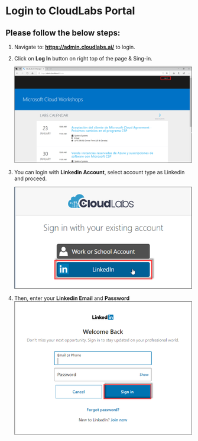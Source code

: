 # Login to CloudLabs Portal

## Please follow the below steps:

1. Navigate to: **https://admin.cloudlabs.ai/** to login.

2. Click on **Log In** button on right top of the page & Sing-in.

   ![](images/imagelogin01.png)

3. You can login with **Linkedin Account**, select account type as Linkedin and proceed.

   ![](images/linkedin.png)

4. Then, enter your **Linkedin Email** and **Password**
   ![](images/linkcred.png)


